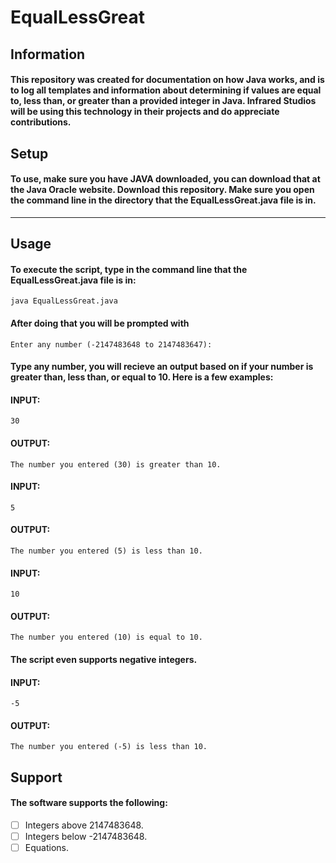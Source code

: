 # EqualLessGreat
## Information
#### This repository was created for documentation on how Java works, and is to log all templates and information about determining if values are equal to, less than, or greater than a provided integer in Java. Infrared Studios will be using this technology in their projects and do appreciate contributions.
## Setup
#### To use, make sure you have JAVA downloaded, you can download that at the Java Oracle website. Download this repository. Make sure you open the command line in the directory that the EqualLessGreat.java file is in.
---
## Usage
#### To execute the script, type in the command line that the EqualLessGreat.java file is in:
`java EqualLessGreat.java`
#### After doing that you will be prompted with
`Enter any number (-2147483648 to 2147483647):`
#### Type any number, you will recieve an output based on if your number is greater than, less than, or equal to 10. Here is a few examples:
#### **INPUT:**
`30`
#### **OUTPUT:**
`The number you entered (30) is greater than 10.`
#### **INPUT:**
`5`
#### **OUTPUT:**
`The number you entered (5) is less than 10.`
#### **INPUT:**
`10`
#### **OUTPUT:**
`The number you entered (10) is equal to 10.`
#### The script even supports negative integers.
#### **INPUT:**
`-5`
#### **OUTPUT:**
`The number you entered (-5) is less than 10.`
## Support
#### The software supports the following:
- [ ] Integers above 2147483648.
- [ ] Integers below -2147483648.
- [ ] Equations.
